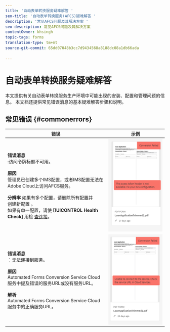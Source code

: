 ```yaml
---
title: '自动表单转换服务疑难解答 '
seo-title: '自动表单转换服务(AFCS)疑难解答 '
description: '常见AFCS问题及其解决方案 '
seo-description: 常见AFCS问题及其解决方案
contentOwner: khsingh
topic-tags: forms
translation-type: tm+mt
source-git-commit: 65dd07048b3cc7d9434568a8188dc08a1db66ada

---
```



# 自动表单转换服务疑难解答


本文提供有关自动表单转换服务生产环境中可能出现的安装、配置和管理问题的信息。 本文档还提供常见错误消息的基本疑难解答步骤和说明。

## 常见错误 {#commonerrors}

| 错误 | 示例 |
|--- |--- |
| **错误消息**<br> :访问令牌标题不可用。 <br><br>**原因&#x200B;**<br>管理员已创建多个IMS配置，或者IMS配置无法在Adobe Cloud上访问AFCS服务。<br><br>**分辨率** 如果有多个配置，请删除所有配置并 <br> 创建新配置 [](configure-service.md#obtainpubliccertificates)。 <br> 如果有单一配置，请使 **[!UICONTROL Health Check]** 用检 [查连接](configure-service.md#createintegrationoption)。 | ![彩色表单](assets/invalid-ims-configuration.png) |
| **错误消息**<br> ：无法连接到服务。  <br><br>**原因&#x200B;**<br>Automated Forms Conversion Service Cloud服务中提及错误的服务URL或没有服务URL。<br><br>**解析**<br> Automated Forms [](configure-service.md#configure-the-cloud-service) Conversion Service Cloud服务中的正确服务URL。 | ![彩色表单](assets/wrong-endpoint-configured.png) |
